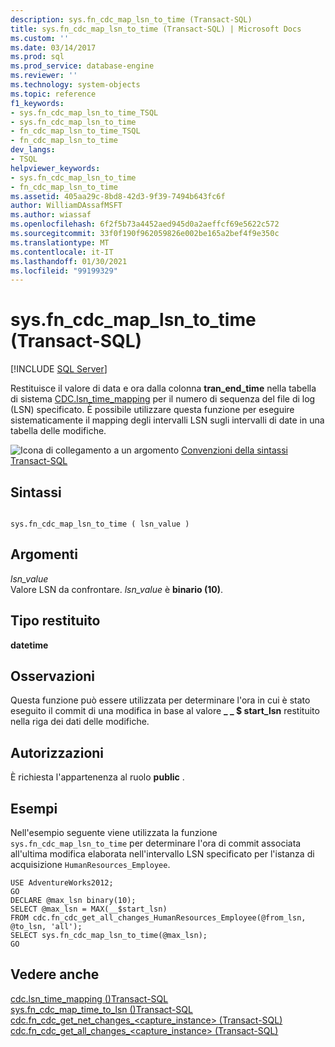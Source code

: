 ```yaml
---
description: sys.fn_cdc_map_lsn_to_time (Transact-SQL)
title: sys.fn_cdc_map_lsn_to_time (Transact-SQL) | Microsoft Docs
ms.custom: ''
ms.date: 03/14/2017
ms.prod: sql
ms.prod_service: database-engine
ms.reviewer: ''
ms.technology: system-objects
ms.topic: reference
f1_keywords:
- sys.fn_cdc_map_lsn_to_time_TSQL
- sys.fn_cdc_map_lsn_to_time
- fn_cdc_map_lsn_to_time_TSQL
- fn_cdc_map_lsn_to_time
dev_langs:
- TSQL
helpviewer_keywords:
- sys.fn_cdc_map_lsn_to_time
- fn_cdc_map_lsn_to_time
ms.assetid: 405aa29c-8bd8-42d3-9f39-7494b643fc6f
author: WilliamDAssafMSFT
ms.author: wiassaf
ms.openlocfilehash: 6f2f5b73a4452aed945d0a2aeffcf69e5622c572
ms.sourcegitcommit: 33f0f190f962059826e002be165a2bef4f9e350c
ms.translationtype: MT
ms.contentlocale: it-IT
ms.lasthandoff: 01/30/2021
ms.locfileid: "99199329"
---
```

# <a name="sysfn_cdc_map_lsn_to_time-transact-sql"></a>sys.fn_cdc_map_lsn_to_time (Transact-SQL)
[!INCLUDE [SQL Server](../../includes/applies-to-version/sqlserver.md)]

  Restituisce il valore di data e ora dalla colonna **tran_end_time** nella tabella di sistema [CDC.lsn_time_mapping](../../relational-databases/system-tables/cdc-lsn-time-mapping-transact-sql.md) per il numero di sequenza del file di log (LSN) specificato. È possibile utilizzare questa funzione per eseguire sistematicamente il mapping degli intervalli LSN sugli intervalli di date in una tabella delle modifiche.  
  
 ![Icona di collegamento a un argomento](../../database-engine/configure-windows/media/topic-link.gif "Icona di collegamento a un argomento") [Convenzioni della sintassi Transact-SQL](../../t-sql/language-elements/transact-sql-syntax-conventions-transact-sql.md)  
  
## <a name="syntax"></a>Sintassi  
  
```  
  
sys.fn_cdc_map_lsn_to_time ( lsn_value )  
```  
  
## <a name="arguments"></a>Argomenti  
 *lsn_value*  
 Valore LSN da confrontare. *lsn_value* è **binario (10)**.  
  
## <a name="return-type"></a>Tipo restituito  
 **datetime**  
  
## <a name="remarks"></a>Osservazioni  
 Questa funzione può essere utilizzata per determinare l'ora in cui è stato eseguito il commit di una modifica in base al valore **_ _ $ start_lsn** restituito nella riga dei dati delle modifiche.  
  
## <a name="permissions"></a>Autorizzazioni  
 È richiesta l'appartenenza al ruolo **public** .  
  
## <a name="examples"></a>Esempi  
 Nell'esempio seguente viene utilizzata la funzione `sys.fn_cdc_map_lsn_to_time` per determinare l'ora di commit associata all'ultima modifica elaborata nell'intervallo LSN specificato per l'istanza di acquisizione `HumanResources_Employee`.  
  
```  
USE AdventureWorks2012;  
GO  
DECLARE @max_lsn binary(10);  
SELECT @max_lsn = MAX(__$start_lsn)  
FROM cdc.fn_cdc_get_all_changes_HumanResources_Employee(@from_lsn, @to_lsn, 'all');  
SELECT sys.fn_cdc_map_lsn_to_time(@max_lsn);  
GO   
```  
  
## <a name="see-also"></a>Vedere anche  
 [cdc.lsn_time_mapping &#40;&#41;Transact-SQL ](../../relational-databases/system-tables/cdc-lsn-time-mapping-transact-sql.md)   
 [sys.fn_cdc_map_time_to_lsn &#40;&#41;Transact-SQL ](../../relational-databases/system-functions/sys-fn-cdc-map-time-to-lsn-transact-sql.md)   
 [cdc.fn_cdc_get_net_changes_&#60;capture_instance&#62; &#40;Transact-SQL&#41;](../../relational-databases/system-functions/cdc-fn-cdc-get-net-changes-capture-instance-transact-sql.md)   
 [cdc.fn_cdc_get_all_changes_&#60;capture_instance&#62;  &#40;Transact-SQL&#41;](../../relational-databases/system-functions/cdc-fn-cdc-get-all-changes-capture-instance-transact-sql.md)  
  
  
